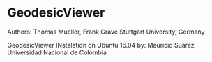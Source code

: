 # GeodesicViewer
Authors: Thomas Mueller, Frank Grave
Stuttgart University, Germany

GeodesicViewer INstalation on Ubuntu 16.04
by: Mauricio Suárez
Universidad Nacional de Colombia

